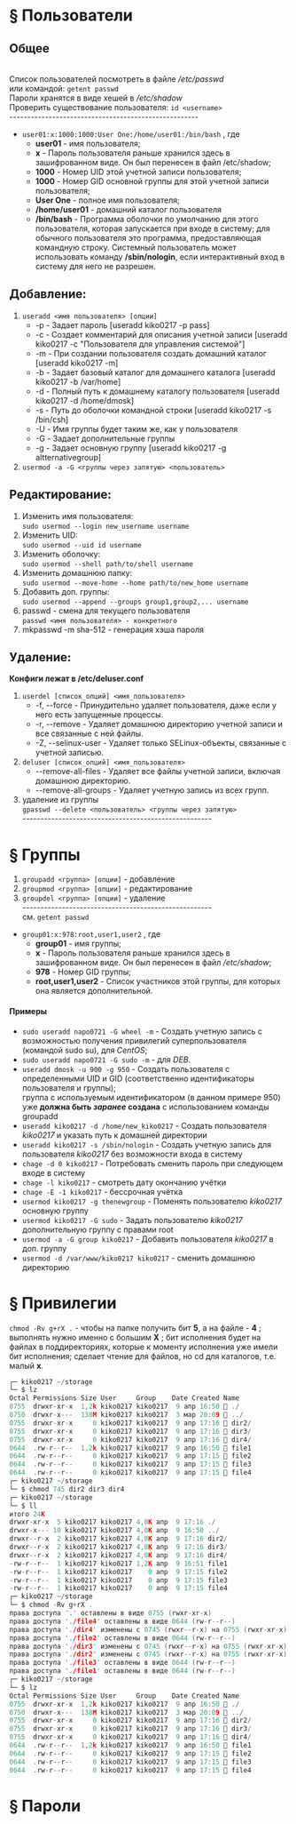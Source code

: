# § Пользователи

## Общее
<br/>Список пользователей посмотреть в файле */etc/passwd*
<br/>или командой: ```getent passwd```
<br/>Пароли хранятся в виде хешей в */etc/shadow*
<br/>Проверить существование пользователя: ```id <username>```
<br/>-----------------------------------------------------

- `user01:x:1000:1000:User One:/home/user01:/bin/bash` , где
    - **user01** - имя пользователя;
    - **x** - Пароль пользователя раньше хранился здесь в зашифрованном виде. Он был перенесен в файл /etc/shadow;
    - **1000** - Номер UID этой учетной записи пользователя;
    - **1000** - Номер GID основной группы для этой учетной записи пользователя;
    - **User One** - полное имя пользователя;
    - **/home/user01** - домашний каталог пользователя
    - **/bin/bash** - Программа оболочки по умолчанию для этого пользователя, которая запускается при входе в систему; для обычного пользователя это программа, предоставляющая командную строку. Системный пользователь может использовать команду **/sbin/nologin**, если интерактивный вход в систему для него не разрешен.



## Добавление:
1) ```useradd <имя пользователя> [опции]```
    -	-p - Задает пароль [useradd kiko0217 -p pass]
    -	-c - Создает комментарий для описания учетной записи [useradd kiko0217 -c "Пользователя для управления системой"]
    -	-m - При создании пользователя создать домашний каталог [useradd kiko0217 -m]
    -	-b - Задает базовый каталог для домашнего каталога [useradd kiko0217 -b /var/home]
    -	-d - Полный путь к домашнему каталогу пользователя [useradd kiko0217 -d /home/dmosk]
    -	-s - Путь до оболочки командной строки [useradd kiko0217 -s /bin/csh]
    -	-U - Имя группы будет таким же, как у пользователя
    -	-G - Задает дополнительные группы
    -	-g - Задает основную группу [useradd kiko0217 -g altternativegroup]
2) ```usermod -a -G <группы через запятую> <пользователь>```

## Редактирование:
1) Изменить имя пользователя:
<br/>	``sudo usermod --login new_username username``
2) Изменить UID:
<br/>	`sudo usermod --uid id username`
3) Изменить оболочку:
<br/>	`sudo usermod --shell path/to/shell username`
4) Изменить домашнюю папку:
<br/>	`sudo usermod --move-home --home path/to/new_home username`
5) Добавить доп. группы:
<br/>	`sudo usermod --append --groups group1,group2,... username`
6) passwd - смена для текущего пользователя
<br/> `passwd <имя пользователя> - конкретного`
7) mkpasswd -m sha-512 - генерация хэша пароля

## Удаление:
**Конфиги лежат в /etc/deluser.conf**
1) `userdel [список_опций] <имя_пользователя>`
    -	-f, --force - Принудительно удаляет пользователя, даже если у него есть запущенные процессы.
    -	-r, --remove - Удаляет домашнюю директорию учетной записи и все связанные с ней файлы.
    -	-Z, --selinux-user - Удаляет только SELinux-объекты, связанные с учетной записью.
2) `deluser [список_опций] <имя_пользователя>`
    -	--remove-all-files - Удаляет все файлы учетной записи, включая домашнюю директорию.
    -	--remove-all-groups - Удаляет учетную запись из всех групп.
3) удаление из группы
<br/>	`gpasswd --delete <пользователь> <группы через запятую>`
<br/>-----------------------------------------------------

# § Группы
1) `groupadd <группа> [опции]` - добавление
2) `groupmod <группа> [опции]` - редактирование
3) `groupdel <группа> [опции]` - удаление
<br/>-----------------------------------------------------
<br/> см. `getent passwd`
- `group01:x:978:root,user1,user2` , где
    - **group01** - имя группы;
    - **x** - Пароль пользователя раньше хранился здесь в зашифрованном виде. Он был перенесен в файл */etc/shadow*;
    - **978** - Номер GID группы;
    - **root,user1,user2** - Список участников этой группы, для которых она является дополнительной.

#### Примеры
-	`sudo useradd napo0721 -G wheel -m` - Создать учетную запись с возможностью получения привилегий суперпользователя (командой sudo su), для *CentOS*;
-	`sudo useradd napo0721 -G sudo -m` - для *DEB*.
-	`useradd dmosk -u 900 -g 950` - Создать пользователя с определенными UID и GID (соответственно идентификаторы пользователя и группы);
<br/> группа с используемым идентификатором (в данном примере 950) уже **должна быть *заранее* создана** с использованием команды groupadd
-	`useradd kiko0217 -d /home/new_kiko0217` - Создать пользователя *kiko0217* и указать путь к домашней директории
-	`useradd kiko0217 -s /sbin/nologin` - Создать учетную запись для пользователя *kiko0217* без возможности входа в систему
-	`chage -d 0 kiko0217` - Потребовать сменить пароль при следующем входе в систему
-	`chage -l kiko0217` - смотреть дату окончанию учётки
-	`chage -E -1 kiko0217` - бессрочная учётка
-	`usermod kiko0217 -g thenewgroup` - Поменять пользователю *kiko0217* основную группу
-	`usermod kiko0217 -G sudo` - Задать пользователю *kiko0217* дополнительную группу с правами root
-	`usermod -a -G group kiko0217` - Добавить пользователя *kiko0217* в доп. группу
-	`usermod -d /var/www/kiko0217 kiko0217` - сменить домашнюю директорию


# § Привилегии
`chmod -Rv g+rX .` - чтобы на папке получить бит **5**, а на файле - **4** ; выполнять нужно именно с большим **X** ; бит исполнения будет на файлах в поддиректориях, которые к моменту исполнения уже имели бит исполнения; сделает чтение для файлов, но cd для каталогов, т.е. малый **x**.
```c
┌─ kiko0217 ~/storage
└─ $ lz
Octal Permissions Size User     Group    Date Created Name
0755  drwxr-xr-x  1,2k kiko0217 kiko0217  9 апр 16:50  ./
0750  drwxr-x---  138M kiko0217 kiko0217  3 мар 20:09  ../
0755  drwxr-xr-x     0 kiko0217 kiko0217  9 апр 17:16  dir2/
0755  drwxr-xr-x     0 kiko0217 kiko0217  9 апр 17:16  dir3/
0755  drwxr-xr-x     0 kiko0217 kiko0217  9 апр 17:16  dir4/
0644  .rw-r--r--  1,2k kiko0217 kiko0217  9 апр 16:50  file1
0644  .rw-r--r--     0 kiko0217 kiko0217  9 апр 17:15  file2
0644  .rw-r--r--     0 kiko0217 kiko0217  9 апр 17:15  file3
0644  .rw-r--r--     0 kiko0217 kiko0217  9 апр 17:15  file4
┌─ kiko0217 ~/storage
└─ $ chmod 745 dir2 dir3 dir4
┌─ kiko0217 ~/storage
└─ $ ll
итого 24K
drwxr-xr-x  5 kiko0217 kiko0217 4,0K апр  9 17:16 ./
drwxr-x--- 10 kiko0217 kiko0217 4,0K апр  9 16:50 ../
drwxr--r-x  2 kiko0217 kiko0217 4,0K апр  9 17:16 dir2/
drwxr--r-x  2 kiko0217 kiko0217 4,0K апр  9 17:16 dir3/
drwxr--r-x  2 kiko0217 kiko0217 4,0K апр  9 17:16 dir4/
-rw-r--r--  1 kiko0217 kiko0217 1,2K апр  9 16:51 file1
-rw-r--r--  1 kiko0217 kiko0217    0 апр  9 17:15 file2
-rw-r--r--  1 kiko0217 kiko0217    0 апр  9 17:15 file3
-rw-r--r--  1 kiko0217 kiko0217    0 апр  9 17:15 file4
┌─ kiko0217 ~/storage
└─ $ chmod -Rv g+rX .
права доступа '.' оставлены в виде 0755 (rwxr-xr-x)
права доступа './file4' оставлены в виде 0644 (rw-r--r--)
права доступа './dir4' изменены с 0745 (rwxr--r-x) на 0755 (rwxr-xr-x)
права доступа './file2' оставлены в виде 0644 (rw-r--r--)
права доступа './dir3' изменены с 0745 (rwxr--r-x) на 0755 (rwxr-xr-x)
права доступа './dir2' изменены с 0745 (rwxr--r-x) на 0755 (rwxr-xr-x)
права доступа './file3' оставлены в виде 0644 (rw-r--r--)
права доступа './file1' оставлены в виде 0644 (rw-r--r--)
┌─ kiko0217 ~/storage
└─ $ lz
Octal Permissions Size User     Group    Date Created Name
0755  drwxr-xr-x  1,2k kiko0217 kiko0217  9 апр 16:50  ./
0750  drwxr-x---  138M kiko0217 kiko0217  3 мар 20:09  ../
0755  drwxr-xr-x     0 kiko0217 kiko0217  9 апр 17:16  dir2/
0755  drwxr-xr-x     0 kiko0217 kiko0217  9 апр 17:16  dir3/
0755  drwxr-xr-x     0 kiko0217 kiko0217  9 апр 17:16  dir4/
0644  .rw-r--r--  1,2k kiko0217 kiko0217  9 апр 16:50  file1
0644  .rw-r--r--     0 kiko0217 kiko0217  9 апр 17:15  file2
0644  .rw-r--r--     0 kiko0217 kiko0217  9 апр 17:15  file3
0644  .rw-r--r--     0 kiko0217 kiko0217  9 апр 17:15  file4

```



# § Пароли
